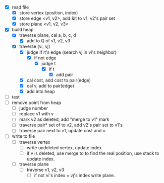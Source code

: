 - [x] read file
	- [x] store vertex (position, index)
	- [x] store edge <v1, v2>, add &it to v1, v2's pair set
	- [x] store plane <v1, v2, v3>

- [x] build heap
	- [x] traverse plane, cal a, b, c, d
		- [x] add to Q of v1, v2, v3
	- [x] traverse (vi, vj)
		- [x] judge if it's edge (search vj in vi's neighbor)
			- [x] if not edge
				- [x] judge t
					- [x] if t
						- [x] add pair
		- [x] cal cost, add cost to pair(edge)
		- [x] cal v, add to pair(edge)
		- [x] add into heap
- [ ] test
- [ ] remove point from heap
	- [ ] judge number
	- [ ] replace v1 with v
	- [ ] mark v2 as deleted, add "merge to v1" mark
	- [ ] traverse pair\* set of to v2, add v2's pair set to v1's
	- [ ] traverse pair next to v1, update cost and v.
- [ ] write to file
	- [ ] traverse vertex
		- [ ] write undeleted vertex, update index
		- [ ] if v is deleted, use merge to to find the real position, use stack to update index.
	- [ ] traverse plane
		- [ ] traverse v1, v2, v3
			- [ ] if not vi's index = vj's index write plane.
